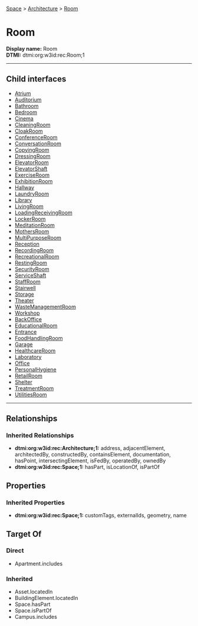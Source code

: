 [Space](../../Space.md) > [Architecture](../Architecture.md) > [Room](#)
# Room

**Display name:** Room<br />
**DTMI:** dtmi:org:w3id:rec:Room;1

---


## Child interfaces
* [Atrium](Atrium.md)
* [Auditorium](Auditorium.md)
* [Bathroom](Bathroom.md)
* [Bedroom](Bedroom.md)
* [Cinema](Cinema.md)
* [CleaningRoom](CleaningRoom.md)
* [CloakRoom](CloakRoom.md)
* [ConferenceRoom](ConferenceRoom.md)
* [ConversationRoom](ConversationRoom.md)
* [CopyingRoom](CopyingRoom.md)
* [DressingRoom](DressingRoom.md)
* [ElevatorRoom](ElevatorRoom.md)
* [ElevatorShaft](ElevatorShaft.md)
* [ExerciseRoom](ExerciseRoom.md)
* [ExhibitionRoom](ExhibitionRoom.md)
* [Hallway](Hallway.md)
* [LaundryRoom](LaundryRoom.md)
* [Library](Library.md)
* [LivingRoom](LivingRoom.md)
* [LoadingReceivingRoom](LoadingReceivingRoom.md)
* [LockerRoom](LockerRoom.md)
* [MeditationRoom](MeditationRoom.md)
* [MothersRoom](MothersRoom.md)
* [MultiPurposeRoom](MultiPurposeRoom.md)
* [Reception](Reception.md)
* [RecordingRoom](RecordingRoom.md)
* [RecreationalRoom](RecreationalRoom.md)
* [RestingRoom](RestingRoom.md)
* [SecurityRoom](SecurityRoom.md)
* [ServiceShaft](ServiceShaft.md)
* [StaffRoom](StaffRoom.md)
* [Stairwell](Stairwell.md)
* [Storage](Storage.md)
* [Theater](Theater.md)
* [WasteManagementRoom](WasteManagementRoom.md)
* [Workshop](Workshop.md)
* [BackOffice](BackOffice/BackOffice.md)
* [EducationalRoom](EducationalRoom/EducationalRoom.md)
* [Entrance](Entrance/Entrance.md)
* [FoodHandlingRoom](FoodHandlingRoom/FoodHandlingRoom.md)
* [Garage](Garage/Garage.md)
* [HealthcareRoom](HealthcareRoom/HealthcareRoom.md)
* [Laboratory](Laboratory/Laboratory.md)
* [Office](Office/Office.md)
* [PersonalHygiene](PersonalHygiene/PersonalHygiene.md)
* [RetailRoom](RetailRoom/RetailRoom.md)
* [Shelter](Shelter/Shelter.md)
* [TreatmentRoom](TreatmentRoom/TreatmentRoom.md)
* [UtilitiesRoom](UtilitiesRoom/UtilitiesRoom.md)

---
## Relationships
### Inherited Relationships
* **dtmi:org:w3id:rec:Architecture;1:** address, adjacentElement, architectedBy, constructedBy, containsElement, documentation, hasPoint, intersectingElement, isFedBy, operatedBy, ownedBy
* **dtmi:org:w3id:rec:Space;1:** hasPart, isLocationOf, isPartOf
## Properties
### Inherited Properties
* **dtmi:org:w3id:rec:Space;1:** customTags, externalIds, geometry, name
## Target Of
### Direct
* Apartment.includes
### Inherited
* Asset.locatedIn
* BuildingElement.locatedIn
* Space.hasPart
* Space.isPartOf
* Campus.includes
